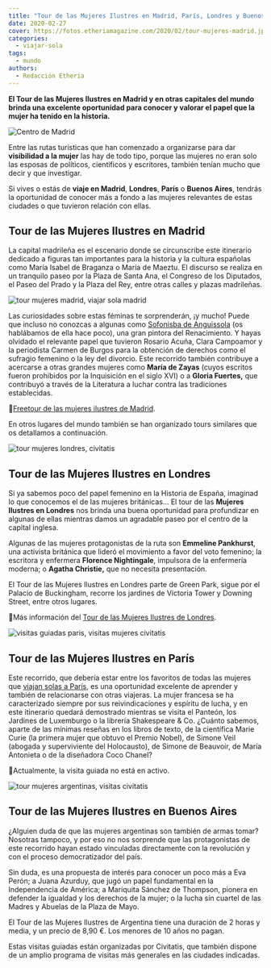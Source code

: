 ```yaml
---
title: "Tour de las Mujeres Ilustres en Madrid, París, Londres y Buenos Aires"
date: 2020-02-27
cover: https://fotos.etheriamagazine.com/2020/02/tour-mujeres-madrid.jpg
categories: 
  - viajar-sola
tags: 
  - mundo
authors: 
  - Redacción Etheria
---
```


**El Tour de las Mujeres Ilustres en Madrid y en otras capitales del mundo brinda una 
excelente oportunidad para conocer y valorar el papel que la mujer ha tenido en la 
historia.** 

![Centro de Madrid](https://fotos.etheriamagazine.com/2020/02/tour-mujeres-madrid.jpg "Centro de Madrid. © Florian Wehde")

Entre las rutas turísticas que han comenzado a organizarse para dar **visibilidad a la 
mujer** las hay de todo tipo, porque las mujeres no eran solo las esposas de políticos, 
científicos y escritores, también tenían mucho que decir y que investigar. 

Si vives o estás de **viaje en Madrid**, **Londres**, **París** o **Buenos Aires**, 
tendrás la oportunidad de conocer más a fondo a las mujeres relevantes de estas ciudades 
o que tuvieron relación con ellas. 

## Tour de las Mujeres Ilustres en Madrid

La capital madrileña es el escenario donde se circunscribe este itinerario dedicado a 
figuras tan importantes para la historia y la cultura españolas como María Isabel de 
Braganza o María de Maeztu. El discurso se realiza en un tranquilo paseo por la Plaza de 
Santa Ana, el Congreso de los Diputados, el Paseo del Prado y la Plaza del Rey, entre 
otras calles y plazas madrileñas. 

![tour mujeres madrid, viajar sola madrid](https://fotos.etheriamagazine.com/2020/02/viaje-mujeres-madrid.jpg "Detalle de la Plaza Mayor de Madrid. © Yuni Martín")

Las curiosidades sobre estas féminas te sorprenderán, ¡y mucho! Puede que incluso no 
conozcas a algunas como [Sofonisba de 
Anguissola](http://etheriamagazine.com/2019/11/18/grandes-mujeres-artistas-exposicion-sofonisba-anguissola-lavinia-fontana/) 
(os hablábamos de ella hace poco), una gran pintora del Renacimiento. Y hayas olvidado 
el relevante papel que tuvieron Rosario Acuña, Clara Campoamor y la periodista Carmen de 
Burgos para la obtención de derechos como el sufragio femenino o la ley del divorcio. 
Este recorrido también contribuye a acercarse a otras grandes mujeres como **María de 
Zayas** (cuyos escritos fueron prohibidos por la Inquisición en el siglo XVI) o a 
**Gloria Fuertes,** que contribuyó a través de la Literatura a luchar contra las 
tradiciones establecidas. 

📍[Freetour de las mujeres ilustres de 
Madrid](https://www.civitatis.com/es/madrid/free-tour-mujeres-madrid/?aid=10211). 

En otros lugares del mundo también se han organizado tours similares que os detallamos a 
continuación. 

![tour mujeres londres, civitatis](https://fotos.etheriamagazine.com/2020/02/ruta-mujeres-londres-civitatis.jpg "Tour Mujeres en Londres. © David Mark")

## Tour de las Mujeres Ilustres en Londres

Si ya sabemos poco del papel femenino en la Historia de España, imaginad lo que 
conocemos el de las mujeres británicas... El tour de las **Mujeres Ilustres en Londres** 
nos brinda una buena oportunidad para profundizar en algunas de ellas mientras damos un 
agradable paseo por el centro de la capital inglesa. 

Algunas de las mujeres protagonistas de la ruta son **Emmeline Pankhurst**, una 
activista británica que lideró el movimiento a favor del voto femenino; la escritora y 
enfermera **Florence Nightingale**, impulsora de la enfermería moderna; o **Agatha 
Christie,** que no necesita presentación. 

El Tour de las Mujeres Ilustres en Londres parte de Green Park, sigue por el Palacio de 
Buckingham, recorre los jardines de Victoria Tower y Downing Street, entre otros 
lugares. 

📍Más información del [Tour de las Mujeres Ilustres de 
Londres](https://www.civitatis.com/es/londres/tour-mujeres-ilustres/?aid=10211). 

![visitas guiadas paris, visitas mujeres civitatis](https://fotos.etheriamagazine.com/2020/02/visitas-mujeres-paris.jpg "Museo del Louvre.")

## Tour de las Mujeres Ilustres en París

Este recorrido, que debería estar entre los favoritos de todas las mujeres que [viajan 
solas a París](http://etheriamagazine.com/2019/05/15/viajar-sola-que-ver-paris/), es una 
oportunidad excelente de aprender y también de relacionarse con otras viajeras. La mujer 
francesa se ha caracterizado siempre por sus reivindicaciones y espíritu de lucha, y en 
este itinerario quedará demostrado mientras se visita el Panteón, los Jardines de 
Luxemburgo o la librería Shakespeare & Co. ¿Cuánto sabemos, aparte de las mínimas 
reseñas en los libros de texto, de la científica Marie Curie (la primera mujer que 
obtuvo el Premio Nobel), de Simone Veil (abogada y superviviente del Holocausto), de 
Simone de Beauvoir, de María Antonieta o de la diseñadora Coco Chanel? 

📍Actualmente, la visita guiada no está en activo. 

![tour mujeres argentinas, visitas civitatis](https://fotos.etheriamagazine.com/2020/02/tour-mujeres-argentinas-civitatis.jpg "Casa Rosada de Buenos Aires. © Claudio Bianchi")

## Tour de las Mujeres Ilustres en Buenos Aires

¿Alguien duda de que las mujeres argentinas son también de armas tomar? Nosotras 
tampoco, y por eso no nos sorprende que las protagonistas de este recorrido hayan estado 
vinculadas directamente con la revolución y con el proceso democratizador del país. 

Sin duda, es una propuesta de interés para conocer un poco más a Eva Perón; a Juana 
Azurduy, que jugó un papel fundamental en la Independencia de América; a Mariquita 
Sánchez de Thompson, pionera en defender la igualdad y los derechos de la mujer; o la 
lucha sin cuartel de las Madres y Abuelas de la Plaza de Mayo. 

El Tour de las Mujeres Ilustres de Argentina tiene una duración de 2 horas y media, y un 
precio de 8,90 €. Los menores de 10 años no pagan. 

Estas visitas guiadas están organizadas por Civitatis, que también dispone de un amplio 
programa de visitas más generales en las ciudades indicadas.
